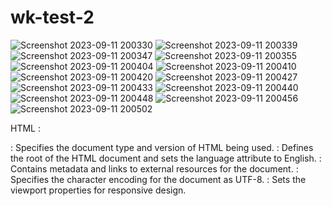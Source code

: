 # wk-test-2
![Screenshot 2023-09-11 200330](https://github.com/jaideepsingh0085/wk-test-2/assets/128147644/8ffd2111-2e37-462b-a262-f0faaacc01c0)
![Screenshot 2023-09-11 200339](https://github.com/jaideepsingh0085/wk-test-2/assets/128147644/ce14fdf3-32ce-4a42-96cd-8c78cbe9018c)
![Screenshot 2023-09-11 200347](https://github.com/jaideepsingh0085/wk-test-2/assets/128147644/0c25cf73-1392-4442-a978-8b134eff3240)
![Screenshot 2023-09-11 200355](https://github.com/jaideepsingh0085/wk-test-2/assets/128147644/eb039baf-631f-4bac-92ba-89ba344c232c)
![Screenshot 2023-09-11 200404](https://github.com/jaideepsingh0085/wk-test-2/assets/128147644/6fba4882-c065-48b2-a82d-2d4f2c85d077)
![Screenshot 2023-09-11 200410](https://github.com/jaideepsingh0085/wk-test-2/assets/128147644/5e19e48d-71bc-4045-beb2-81b26fd0c524)
![Screenshot 2023-09-11 200420](https://github.com/jaideepsingh0085/wk-test-2/assets/128147644/b97eca9c-a5dc-4719-a973-4588e641778b)
![Screenshot 2023-09-11 200427](https://github.com/jaideepsingh0085/wk-test-2/assets/128147644/95078b68-c72a-446c-9077-ef7175c85a4f)
![Screenshot 2023-09-11 200433](https://github.com/jaideepsingh0085/wk-test-2/assets/128147644/81b2d736-dd7b-464f-9b57-a8d762945a38)
![Screenshot 2023-09-11 200440](https://github.com/jaideepsingh0085/wk-test-2/assets/128147644/eaeddd87-58b7-4923-93d5-fa5211f2e2f9)
![Screenshot 2023-09-11 200448](https://github.com/jaideepsingh0085/wk-test-2/assets/128147644/5bc111fd-e929-4c11-a21b-9fbf89c018be)
![Screenshot 2023-09-11 200456](https://github.com/jaideepsingh0085/wk-test-2/assets/128147644/fffc7573-f659-4343-b5c9-b70bc7d87577)
![Screenshot 2023-09-11 200502](https://github.com/jaideepsingh0085/wk-test-2/assets/128147644/2b17db98-3c1d-4352-8945-ec10dad35788)


HTML :
<!DOCTYPE html>: Specifies the document type and version of HTML being used.
<html lang="en">: Defines the root of the HTML document and sets the language attribute to English.
<head>: Contains metadata and links to external resources for the document.
<meta charset="UTF-8">: Specifies the character encoding for the document as UTF-8.
<meta name="viewport" content="width=device-width, initial-scale=1.0">: Sets the viewport properties for responsive design.
<title>: Sets the title of the HTML document, displayed in the browser tab.
<link rel="stylesheet" href="./styles.css">: Links an external CSS file for styling.
<body>: Contains the main content of the web page.
<div class="head font" id="home">: A div element with class "head," "font" for styling, and an id attribute "home."
<div class="forehead">: A div element with class "forehead."
<div class="lo-go"><h2>LOGO</h2></div>: A div element with class "lo-go" containing an h2 element for a logo.
<div class="on-logo">: A div element with class "on-logo."
<a href="#home">Home</a>: An anchor (link) element linking to the "home" section.
<h1>Camping Gear and Essentials</h1>: A level 1 heading with the text "Camping Gear and Essentials."
<p>Discover top-quality camping gear... memories.</p>: A paragraph element with descriptive text.
<div class="our-services"> <a href="#services">OUR SERVICES</a> </div>: A div containing an anchor link to the "services" section.
<div class="description font" id="services">: A div with class "description," "font" for styling, and an id attribute "services."
<div class="second-page">: A div with class "second-page."
<h1>Our Services</h1>: A level 1 heading for the services section.
<p>Explore our wide range of camping gear services.</p>: A paragraph with a description of the services.
<div class="card-box">: A div for containing a set of cards.
<div class="card">: A div for a card element.
<img src="https://media.timeout.com/images/105658195/image.jpg" alt="img">: An image element with a source URL and alternate text.
<h3>Tents</h3>: A level 3 heading for the "Tents" card.
<p>Experience comfort and protection... camping tents.</p>: A paragraph with a description of tents.
<div class="third font" id="about">: A div with class "third," "font" for styling, and an id attribute "about."
<div class="abt-us">: A div with class "abt-us."
<h1>About Us</h1>: A level 1 heading for the "About Us" section.
<p>Discover our story in providing camping services.</p>: A paragraph with a description of the company.
<div class="label">: A div with class "label."
<h3>Our Story</h3>: A level 3 heading for the "Our Story" section.
<p>Experience the excellence of... camping needs.</p>: A paragraph describing the company's story.
<h3>Our Mission</h3>: A level 3 heading for the "Our Mission" section.
<p>At Camping Gear Experts... memorable adventures.</p>: A paragraph describing the company's mission.
<h3>Our Vision</h3>: A level 3 heading for the "Our Vision" section.
<p>Our vision is to become... unforgettable camping experiences.</p>: A paragraph describing the company's vision.
<h3>Our Team</h3>: A level 3 heading for the "Our Team" section.
<ul>: An unordered list.
<li>John Doe - Founder and CEO</li>: List item with the name and role of a team member.
<section class="contact font" id="contact">: A section with class "contact," "font" for styling, and an id attribute "contact."
<h1>Contact Us</h1>: A level 1 heading for the contact section.
<p>Reach out to us for any inquiries or feedback.</p>: A paragraph with a contact message.
<div class="contact-box">: A div for containing contact information and a contact form.
<div class="box">: A div with class "box."
<p>...123 Campsite Avenue, Wilderness, CA 98765</p>: A paragraph with a physical address.
<p>...info@campinggearexperts.com</p>: A paragraph with an email address.
<p>...(123) 456-7890</p>: A paragraph with a phone number.
<p>...www.codingnepalweb.com</p>: A paragraph with a website URL.
<form>: A form element for user input.
<input class="font" type="text" placeholder="Name*" required />: An input field for the user's name with placeholder text and required attribute.
<input class="font" type="email" placeholder="Email*" required />: An input field for the user's email with placeholder text and required attribute.
<textarea class="font" placeholder="Message*" required></textarea>: A textarea field for user messages with placeholder text and required attribute.
<button class="font" id="submit" type="submit">Send Message</button>: A button for submitting the form with a label.
These are the HTML tags and attributes used in your provided HTML code.

CSS :
@import url(...): Imports an external CSS file from a specified URL.
*: Selects all elements and sets universal CSS properties.
margin: Sets margin space around elements.
padding: Sets padding space inside elements.
box-sizing: Defines how the box model should be calculated.
background-color: Sets the background color of an element.
font-family: Defines the font family for text.
scroll-behavior: Controls smooth scrolling behavior.
background-image: Sets a background image for an element.
height and width: Defines the height and width of an element.
background-position: Sets the position of a background image.
background-size: Specifies how the background image should be sized.
background-attachment: Determines if the background image scrolls with the content.
display: Defines the display behavior of an element.
justify-content: Aligns content horizontally within a container.
position: Specifies the positioning method of an element.
color: Sets the text color.
margin-top and margin-bottom: Sets top and bottom margin.
text-align: Aligns text within an element.
border-radius: Defines rounded corners for elements.
box-shadow: Adds a shadow effect to elements.
object-fit: Specifies how an image should fit inside its container.
padding-top: Sets top padding.
flex-direction: Defines the direction of flex items in a container.
margin-right and margin-left: Sets right and left margins.
flex-wrap: Controls the wrapping of flex items.
border: Sets border properties for elements.
outline: Adds an outline to an element.
resize: Specifies if an element can be resized.
cursor: Defines the mouse cursor appearance on hover.
fill: Sets the fill color for SVG images.
transition: Specifies transition effects for CSS properties.
